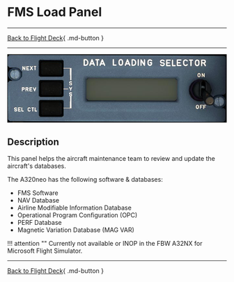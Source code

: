 # FMS Load Panel

---

[Back to Flight Deck](../index.md){ .md-button }

---

![FMS Load Panel](../../../assets/a32nx-briefing/overhead-aft-panel/FMS-Load.jpg "FMS Load Panel")

## Description

This panel helps the aircraft maintenance team to review and update the aircraft's databases.

The A320neo has the following software & databases:

- FMS Software
- NAV Database
- Airline Modifiable Information Database
- Operational Program Configuration (OPC)
- PERF Database
- Magnetic Variation Database (MAG VAR)

!!! attention ""
    Currently not available or INOP in the FBW A32NX for Microsoft Flight Simulator.

---

[Back to Flight Deck](../index.md){ .md-button }

